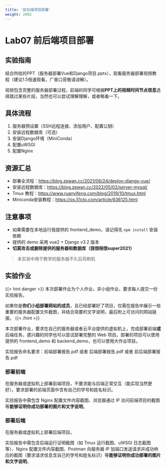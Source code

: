 ```yaml
---
title: '前后端项目部署'
weight: 2002
---
```


# Lab07 前后端项目部署

## 实验指南

结合所给的PPT（服务器部署Vue和Django项目.pptx），观看服务器部署视频教程（建议1.5倍速观看，广普口音敬请谅解）。

视频包含完整的服务器部署过程，前端的同学可根据**PPT上的视频时间节点信息**选择跳过某些片段，当然也可以尝试理解理解，或者略看一下。

## 具体流程

1. 服务器预设置（SSH远程连接、添加用户、配置公钥）
2. 安装远程数据库（可选）
3. 安装Django环境（MiniConda）
4. 配置uWSGI
5. 配置Nginx

## 资源汇总

- 部署全流程：<a target="_blank" href="https://blog.zewan.cc/2021/06/24/deploy-django-vue/">https://blog.zewan.cc/2021/06/24/deploy-django-vue/</a>
- 安装远程数据库：<a target="_blank" href="https://blog.zewan.cc/2022/05/02/server-mysql/">https://blog.zewan.cc/2022/05/02/server-mysql/</a> 
- Tmux 教程：<a target="_blank" href="https://www.ruanyifeng.com/blog/2019/10/tmux.html">https://www.ruanyifeng.com/blog/2019/10/tmux.html</a>
- Miniconda安装教程：<a target="_blank" href="https://os.51cto.com/article/636125.html">https://os.51cto.com/article/636125.html</a>

## 注意事项

- 如果需要在本地运行我提供的 frontend_demo，请记得先 `npm install` 安装依赖
- 提供的 demo 采用 vue2 + Django v3.2 版本
- **切莫攻击或删除提供的服务器和数据库（我很相信super2021）**

> 本实验中用于教学的服务器不久后将刷机

## 实验作业

{{< hint danger >}}
本次部署作业为个人作业，非小组作业，要求每人提交一份实验报告。

如果你是**你们小组部署网站的成员**，且已经部署好了项目，仅需在报告中展示一些重要的服务器配置文件截图，并结合简要的文字说明，最后附上可访问的网站链接。
{{< /hint >}}

本次部署作业，要求在自己的服务器或者云平台提供的虚拟机上，完成部署前端**或**后端任务，感兴趣的同学也可以尝试部署完整的 Web 项目。部署的项目可以使用提供的 frontend_demo 和 backend_demo，也可以使用大作业项目。

实验报告命名要求：前端部署报告.pdf 或者 后端部署报告.pdf 或者 前后端部署报告.pdf

### 部署前端

在服务器或虚拟机上部署前端项目，不要求能与后端正常交互（能实现当然更好）。要求部署的前端页面中含有自己的学号和姓名标识。

实验报告中需包含 Nginx 配置文件内容截图、浏览器通过 IP 访问前端项目的截图等**能够证明你成功部署的图片和文字说明**。

### 部署后端

在服务器或虚拟机上部署后端项目。

实验报告中需包含后端运行证明截图（如 Tmux 运行截图、uWSGI 日志截图等）、Nginx 配置文件内容截图、Postman 向服务器 IP 加端口发送请求并成功响应的截图（要求请求信息含自己的学号和姓名标识）等**能够证明你成功部署的图片和文字说明**。